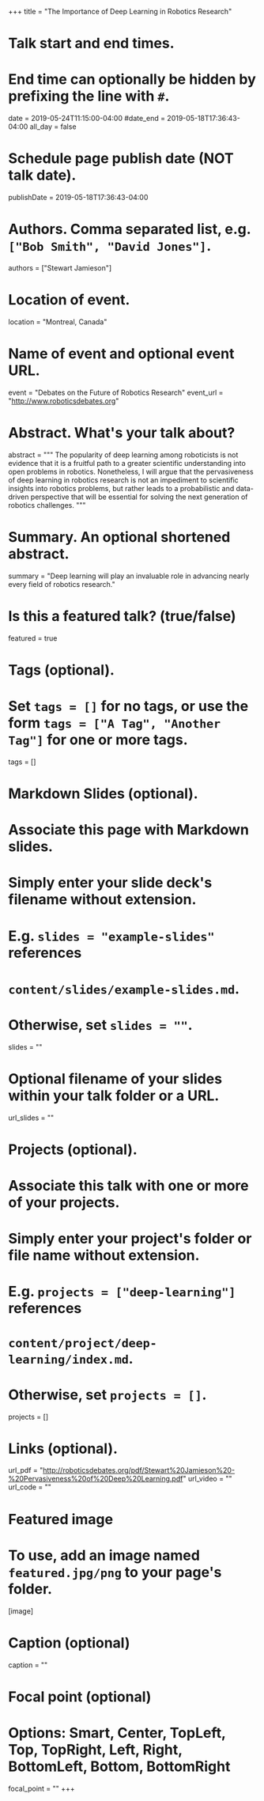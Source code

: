 +++
title = "The Importance of Deep Learning in Robotics Research"

# Talk start and end times.
#   End time can optionally be hidden by prefixing the line with `#`.
date = 2019-05-24T11:15:00-04:00
#date_end = 2019-05-18T17:36:43-04:00
all_day = false

# Schedule page publish date (NOT talk date).
publishDate = 2019-05-18T17:36:43-04:00

# Authors. Comma separated list, e.g. `["Bob Smith", "David Jones"]`.
authors = ["Stewart Jamieson"]

# Location of event.
location = "Montreal, Canada"

# Name of event and optional event URL.
event = "Debates on the Future of Robotics Research"
event_url = "http://www.roboticsdebates.org"

# Abstract. What's your talk about?
abstract = """
The  popularity  of  deep  learning  among  roboticists  is  not evidence  that  it  is  a  fruitful  path  to  a  greater  scientific understanding into open problems in robotics. Nonetheless, I will argue that the pervasiveness of deep learning in robotics research  is  not  an  impediment  to  scientific  insights  into robotics  problems,  but  rather  leads  to  a  probabilistic  and data-driven perspective that will be essential for solving the next generation of robotics challenges.
"""

# Summary. An optional shortened abstract.
summary = "Deep learning will play an invaluable role in advancing nearly every field of robotics research."

# Is this a featured talk? (true/false)
featured = true

# Tags (optional).
#   Set `tags = []` for no tags, or use the form `tags = ["A Tag", "Another Tag"]` for one or more tags.
tags = []

# Markdown Slides (optional).
#   Associate this page with Markdown slides.
#   Simply enter your slide deck's filename without extension.
#   E.g. `slides = "example-slides"` references 
#   `content/slides/example-slides.md`.
#   Otherwise, set `slides = ""`.
slides = ""

# Optional filename of your slides within your talk folder or a URL.
url_slides = ""

# Projects (optional).
#   Associate this talk with one or more of your projects.
#   Simply enter your project's folder or file name without extension.
#   E.g. `projects = ["deep-learning"]` references 
#   `content/project/deep-learning/index.md`.
#   Otherwise, set `projects = []`.
projects = []

# Links (optional).
url_pdf = "http://roboticsdebates.org/pdf/Stewart%20Jamieson%20-%20Pervasiveness%20of%20Deep%20Learning.pdf"
url_video = ""
url_code = ""

# Featured image
# To use, add an image named `featured.jpg/png` to your page's folder. 
[image]
  # Caption (optional)
  caption = ""

  # Focal point (optional)
  # Options: Smart, Center, TopLeft, Top, TopRight, Left, Right, BottomLeft, Bottom, BottomRight
  focal_point = ""
+++
